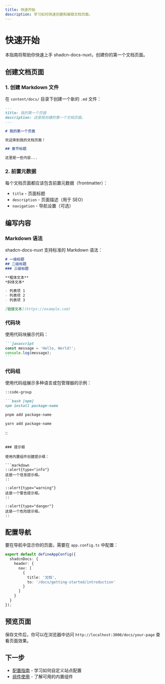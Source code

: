 ```yaml
---
title: 快速开始
description: 学习如何快速创建和编辑文档页面。
---
```


# 快速开始

本指南将帮助你快速上手 shadcn-docs-nuxt，创建你的第一个文档页面。

## 创建文档页面

### 1. 创建 Markdown 文件

在 `content/docs/` 目录下创建一个新的 `.md` 文件：

```markdown
---
title: 我的第一个页面
description: 这是我创建的第一个文档页面。
---

# 我的第一个页面

欢迎来到我的文档页面！

## 章节标题

这里是一些内容...
```

### 2. 前置元数据

每个文档页面都应该包含前置元数据（frontmatter）：

- `title` - 页面标题
- `description` - 页面描述（用于 SEO）
- `navigation` - 导航设置（可选）

## 编写内容

### Markdown 语法

shadcn-docs-nuxt 支持标准的 Markdown 语法：

```markdown
# 一级标题
## 二级标题
### 三级标题

**粗体文本**
*斜体文本*

- 列表项 1
- 列表项 2
- 列表项 3

[链接文本](https://example.com)
```

### 代码块

使用代码块展示代码：

````markdown
```javascript
const message = 'Hello, World!';
console.log(message);
```
````

### 代码组

使用代码组展示多种语言或包管理器的示例：

```markdown
::code-group

```bash [npm]
npm install package-name
```

```bash [pnpm]
pnpm add package-name
```

```bash [yarn]
yarn add package-name
```

::
```

### 提示框

使用内置组件创建提示框：

```markdown
::alert{type="info"}
这是一个信息提示框。
::

::alert{type="warning"}
这是一个警告提示框。
::

::alert{type="danger"}
这是一个危险提示框。
::
```

## 配置导航

要在导航中显示你的页面，需要在 `app.config.ts` 中配置：

```typescript
export default defineAppConfig({
  shadcnDocs: {
    header: {
      nav: [
        {
          title: '文档',
          to: '/docs/getting-started/introduction'
        }
      ]
    }
  }
});
```

## 预览页面

保存文件后，你可以在浏览器中访问 `http://localhost:3000/docs/your-page` 查看页面效果。

## 下一步

- [配置指南](/docs/guide/configuration) - 学习如何自定义站点配置
- [组件使用](/docs/components) - 了解可用的内置组件